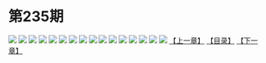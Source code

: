 # 第235期
![](https://mao.mhtupian.com/uploads/img/7563/208323/manhua_12_20151207_2015120709130558106.jpg)
![](https://mao.mhtupian.com/uploads/img/7563/208323/manhua_12_20151207_2015120709130885783.jpg)
![](https://mao.mhtupian.com/uploads/img/7563/208323/manhua_12_20151207_2015120709131259537.jpg)
![](https://mao.mhtupian.com/uploads/img/7563/208323/manhua_12_20151207_2015120709131838045.jpg)
![](https://mao.mhtupian.com/uploads/img/7563/208323/manhua_12_20151207_2015120709132352382.jpg)
![](https://mao.mhtupian.com/uploads/img/7563/208323/manhua_12_20151207_2015120709132920805.jpg)
![](https://mao.mhtupian.com/uploads/img/7563/208323/manhua_12_20151207_2015120709133488782.jpg)
![](https://mao.mhtupian.com/uploads/img/7563/208323/manhua_12_20151207_2015120709133957400.jpg)
![](https://mao.mhtupian.com/uploads/img/7563/208323/manhua_12_20151207_2015120709134310681.jpg)
![](https://mao.mhtupian.com/uploads/img/7563/208323/manhua_12_20151207_2015120709134841085.jpg)
![](https://mao.mhtupian.com/uploads/img/7563/208323/manhua_12_20151207_2015120709135185849.jpg)
![](https://mao.mhtupian.com/uploads/img/7563/208323/manhua_12_20151207_2015120709135676513.jpg)
![](https://mao.mhtupian.com/uploads/img/7563/208323/manhua_12_20151207_2015120709140047012.jpg)
![](https://mao.mhtupian.com/uploads/img/7563/208323/manhua_12_20151207_2015120709140522691.jpg)
![](https://mao.mhtupian.com/uploads/img/7563/208323/manhua_12_20151207_2015120709141270298.jpg)
![](https://mao.mhtupian.com/uploads/img/7563/208323/manhua_12_20151207_2015120709141666126.jpg)
[【上一章】](./48.md)
[【目录】](./READMD.md)
[【下一章】](./50.md)
